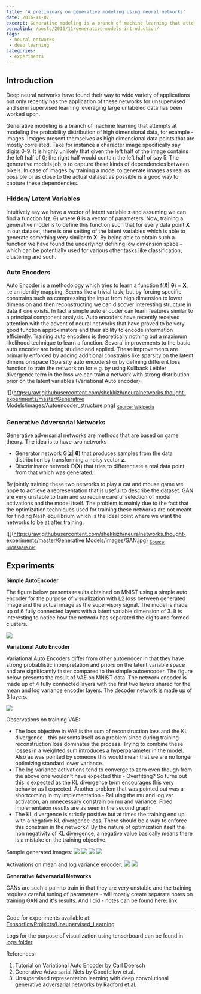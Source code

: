 ```yaml
---
title: 'A preliminary on generative modeling using neural networks'	
date: 2016-11-07
excerpt: Generative modeling is a branch of machine learning that attempts at modeling the probability distribution of high dimensional data, for example - images
permalink: /posts/2016/11/generative-models-introduction/
tags:
 - neural networks
 - deep learning
categories:
 - experiments
---
```

## Introduction
Deep neural networks have found their way to wide variety of applications but only recently has the application of these networks for unsupervised and semi supervised learning leveraging large unlabeled data has been worked upon.

Generative modeling is a branch of machine learning that attempts at modeling the probability distribution of high dimensional data, for example - images.  Images present themselves as high dimensional data points that are mostly correlated. Take for instance a character image specifically say digits 0-9. It is highly unlikely that given the left half of the image contains the left half of 0; the right half would contain the left half of say 5. The generative models job is to capture these kinds of dependencies between pixels. In case of images by training a model to generate images as real as possible or as close to the actual dataset as possible is a good way to capture these dependencies.

### Hidden/ Latent Variables
Intuitively say we have a vector of latent variable **z** and assuming we can find a function f(**z**, **θ**) where **θ** is a vector of parameters. Now, training a generative model is to define this function such that for every data point **X** in our dataset, there is one setting of the latent variables which is able to generate something very similar to **X**. By being able to obtain such a function we have found the underlying/ defining low dimension space – which can be potentially used for various other tasks like classification, clustering and such.

### Auto Encoders
Auto Encoder is a methodology which tries to learn a function f(**X**| **θ**) = **X**, i.e an identity mapping. Seems like a trivial task, but by forcing specific constrains such as compressing the input from high dimension to lower dimension and then reconstructing we can discover interesting structure in data if one exists. In fact a simple auto encoder can learn features similar to a principal component analysis. Auto encoders have recently received attention with the advent of neural networks that have proved to be very good function approximators and their ability to encode information efficiently. Training auto encoders is theoretically nothing but a maximum likelihood technique to learn a function.
Several improvements to the basic auto encoder are being studied and applied. These improvements are primarily enforced by adding additional constrains like sparsity on the latent dimension space (Sparsity auto encoders) or by defining different loss function to train the network on for e.g. by using Kullback Leibler divergence term in the loss we can train a network with strong distribution prior on the latent variables (Variational Auto encoder). 

![](https://raw.githubusercontent.com/shekkizh/neuralnetworks.thought-experiments/master/Generative Models/images/Autoencoder_structure.png)
<sub>[Source: Wikipedia](https://en.wikipedia.org/wiki/Autoencoder#/media/File:Autoencoder_structure.png)<sub>

### Generative Adversarial Networks
Generative adversarial networks are methods that are based on game theory. The idea is to have two networks
 - Generator network G(**z**| **θ**) that produces samples from the data distribution by transforming a noisy vector **z**. 
 - Discriminator network D(**X**) that tries to differentiate a real data point from that which was generated. 

By jointly training these two networks to play a cat and mouse game we hope to achieve a representation that is useful to describe the dataset.
GAN are very unstable to train and so require careful selection of model activations and the model itself. The problem is mainly due to the fact that the optimization techniques used for training these networks are not meant for finding Nash equilibrium which is the ideal point where we want the networks to be at after training.

![](https://raw.githubusercontent.com/shekkizh/neuralnetworks.thought-experiments/master/Generative Models/images/GAN.jpg)
<sub>[Source: Slideshare.net](http://www.slideshare.net/xavigiro/deep-learning-for-computer-vision-generative-models-and-adversarial-training-upc-2016)<sub>

## Experiments
**Simple AutoEncoder**

The figure below presents results obtained on MNIST using a simple auto encoder for the purpose of visualization with L2 loss between generated image and the actual image as the supervisory signal. The model is made up of 6 fully connected layers with a latent variable dimension of 3. It is interesting to notice how the network has separated the digits and formed clusters. 

![](https://raw.githubusercontent.com/shekkizh/neuralnetworks.thought-experiments/master/Generative%20Models/logs/MNIST_AutoEncoder_logs/AutoEncoder_20k.png)

**Variational Auto Encoder**

Variational Auto Encoders differ from other autoendoer in that they have strong probablistic inperpretation and priors on the latent variable space and are significantly faster compared to the simple autoencoder. The figure below presents the result of VAE on MNIST data. The network encoder is made up of 4 fully connected layers with the first two layers shared for the mean and log variance encoder layers. The decoder network is made up of 3 layers.

![](https://raw.githubusercontent.com/shekkizh/neuralnetworks.thought-experiments/master/Generative%20Models/logs/MNIST_VAE_logs_1/MNIST_VAE_log.png)

Observations on training VAE:
 - The loss objective in VAE is the sum of reconstruction loss and the KL divergence - this presents itself as a problem since during training reconstruction loss dominates the process. Trying to combine these losses in a weighted sum introduces a hyperparameter in the model. Also as was pointed by someone this would mean that we are no longer optimizing standard lower variance.
 - The log variance activations tend to converge to zero even though from the above one wouldn't have expected this - Overfitting? So turns out this is expected as the KL divergence term encourages this very behavior as I expected. Another problem that was pointed out was a shortcoming in my implementation - ReLuing the mu and log var activation, an unnecessary constrain on mu and variance. Fixed implementaion results are as seen in the second graph. 
 - The KL divergence is strictly positive but at times the training end up with a negative KL divergence loss. There should be a way to enforce this constrain in the network?! By the nature of optimization itself the non negativity of KL divergence, a negative value basically means there is a mistake on the training objective.

Sample generated images:
![](https://raw.githubusercontent.com/shekkizh/neuralnetworks.thought-experiments/master/Generative%20Models/logs/MNIST_VAE_logs_1/generated_1.png)     ![](https://raw.githubusercontent.com/shekkizh/neuralnetworks.thought-experiments/master/Generative%20Models/logs/MNIST_VAE_logs_1/generated_2.png)    ![](https://raw.githubusercontent.com/shekkizh/neuralnetworks.thought-experiments/master/Generative%20Models/logs/MNIST_VAE_logs_2/generated_3.png)     ![](https://raw.githubusercontent.com/shekkizh/neuralnetworks.thought-experiments/master/Generative%20Models/logs/MNIST_VAE_logs_2/generated_4.png)

Activations on mean and log variance encoder:
![](https://raw.githubusercontent.com/shekkizh/neuralnetworks.thought-experiments/master/Generative%20Models/logs/MNIST_VAE_logs_1/mu_var_gradient.png)
![](https://raw.githubusercontent.com/shekkizh/neuralnetworks.thought-experiments/master/Generative%20Models/logs/MNIST_VAE_logs_2/mu_logvar-gradient2.png)
 
**Generative Adversarial Networks**

GANs are such a pain to train in that they are very unstable and the training requires careful tuning of parameters - will mostly create separate notes on training GAN and it's results. And I did - notes can be found here: [link]({{site.url}}/posts/2017/01/generative-adversarial-network-difficulties/)

-----
Code for experiments available at: [TensorflowProjects/Unsupervised_Learning](https://github.com/shekkizh/TensorflowProjects/tree/master/Unsupervised_learning)

Logs for the purpose of visualization using tensorboard can be found in [logs folder](https://github.com/shekkizh/neuralnetworks.thought-experiments/tree/master/Generative%20Models/logs/)

References: 
 1. Tutorial on Variational Auto Encoder by Carl Doersch 
 2. Generative Adversarial Nets by Goodfellow et.al.
 3. Unsupervised representation learning with deep convolutional generative adversarial networks by Radford et.al.
